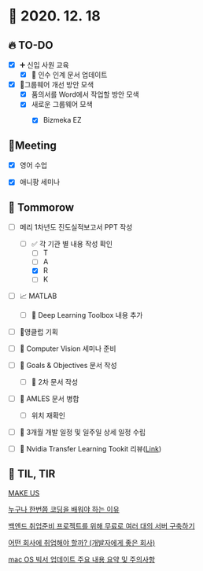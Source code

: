 # 🙈 2020. 12. 18

## 🔥 TO-DO

- [x] ➕ 신입 사원 교육
  - [x] 🎨 인수 인계 문서 업데이트
- [x] :bug:그룹웨어 개선 방안 모색
  - [x] 품의서를 Word에서 작업할 방안 모색
  - [x] 새로운 그룹웨어 모색
    - [x] Bizmeka EZ



## :dizzy: ​Meeting

- [x] 영어 수업
- [x] 애니팡 세미나




## 🚸 Tommorow

- [ ] 메리 1차년도 진도실적보고서 PPT 작성
  - [ ] :white_check_mark: 각 기관 별 내용 작성 확인
    - [ ] T
    - [ ] A
    - [x] R
    - [ ] K
- [ ] 📈 MATLAB
  - [ ] 🎨 Deep Learning Toolbox 내용 추가
- [ ] 🎉영클럽 기획
- [ ] 🎉 Computer Vision 세미나 준비
- [ ] 🎨 Goals & Objectives 문서 작성
  - [ ] 📝 2차 문서 작성
- [ ] 📝 AMLES 문서 병합
  - [ ] 위치 재확인
- [ ] 📝 3개월 개발 일정 및 일주일 상세 일정 수립

- [ ] 🎨 Nvidia Transfer Learning Tookit 리뷰([Link](https://developer.nvidia.com/transfer-learning-toolkit))



## 📸 TIL, TIR

[MAKE US](https://www.makeus.in/)

[누구나 한번쯤 코딩을 배워야 하는 이유](https://stricky.tistory.com/425)

[백엔드 취업준비 프로젝트를 위해 무료로 여러 대의 서버 구축하기](https://tjdrnr05571.tistory.com/m/16?fbclid=IwAR2UDopp-buQvR7ucuGj1QF6lnI1krw1mSyfzJMzs-XK8R4EU_dTCE9JLao)

[어떤 회사에 취업해야 할까? (개발자에게 좋은 회사)](https://artist-developer.tistory.com/36?category=965472)

[mac OS 빅서 업데이트 주요 내용 요약 및 주의사항](https://stricky.tistory.com/423)